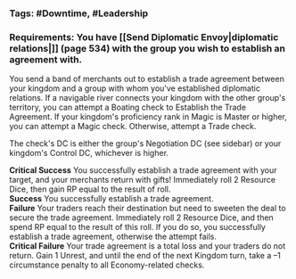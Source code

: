 ### Tags: #Downtime, #Leadership

### Requirements: You have [[Send Diplomatic Envoy|diplomatic relations|]] (page 534) with the group you wish to establish an agreement with.

You send a band of merchants out to establish a trade agreement between your kingdom and a group with whom you've established diplomatic relations. If a navigable river connects your kingdom with the other group's territory, you can attempt a Boating check to Establish the Trade Agreement. If your kingdom's proficiency rank in Magic is Master or higher, you can attempt a Magic check. Otherwise, attempt a Trade check.  
  
The check's DC is either the group's Negotiation DC (see sidebar) or your kingdom's Control DC, whichever is higher.  
  
**Critical Success** You successfully establish a trade agreement with your target, and your merchants return with gifts! Immediately roll 2 Resource Dice, then gain RP equal to the result of roll.  
**Success** You successfully establish a trade agreement.  
**Failure** Your traders reach their destination but need to sweeten the deal to secure the trade agreement. Immediately roll 2 Resource Dice, and then spend RP equal to the result of this roll. If you do so, you successfully establish a trade agreement, otherwise the attempt fails.  
**Critical Failure** Your trade agreement is a total loss and your traders do not return. Gain 1 Unrest, and until the end of the next Kingdom turn, take a –1 circumstance penalty to all Economy-related checks.